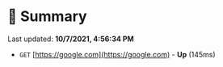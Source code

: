 # 📖 Summary
Last updated: **10/7/2021, 4:56:34 PM**

- `GET` [https://google.com](https://google.com) - **Up** (145ms)
